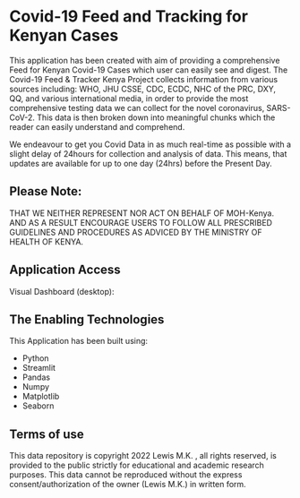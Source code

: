 # Covid-19 Feed and Tracking for Kenyan Cases
This application has been created with aim of providing a comprehensive Feed for Kenyan Covid-19 Cases which user can easily see and digest.
The Covid-19 Feed & Tracker Kenya Project collects information from various sources including: WHO, JHU CSSE, CDC, ECDC, NHC of the PRC, DXY, QQ, and various international media, in order to provide the most comprehensive testing data we can collect for the novel coronavirus, SARS-CoV-2.
This data is then broken down into meaningful chunks which the reader can easily understand and comprehend.

We endeavour to get you Covid Data in as much real-time as possible with a slight delay of 24hours for collection and analysis of data. This means, that updates are available  for up to one day (24hrs) before the Present Day.

## Please Note: 
THAT WE NEITHER REPRESENT NOR ACT ON BEHALF OF MOH-Kenya. AND AS A RESULT ENCOURAGE USERS TO FOLLOW ALL PRESCRIBED GUIDELINES AND PROCEDURES AS ADVICED BY THE MINISTRY OF HEALTH OF KENYA.

## Application Access
Visual Dashboard (desktop):

## The Enabling Technologies
This Application has been built using:
  - Python
  - Streamlit
  - Pandas
  - Numpy
  - Matplotlib
  - Seaborn


## Terms of use
This data repository is copyright 2022 Lewis M.K. , all rights reserved, is provided to the public strictly for educational and academic research purposes.
This data cannot be reproduced without the express consent/authorization of the owner (Lewis M.K.) in written form.
